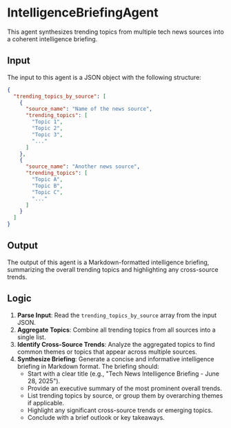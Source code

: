 # IntelligenceBriefingAgent
This agent synthesizes trending topics from multiple tech news sources into a coherent intelligence briefing.

## Input
The input to this agent is a JSON object with the following structure:
```json
{
  "trending_topics_by_source": [
    {
      "source_name": "Name of the news source",
      "trending_topics": [
        "Topic 1",
        "Topic 2",
        "Topic 3",
        "..."
      ]
    },
    {
      "source_name": "Another news source",
      "trending_topics": [
        "Topic A",
        "Topic B",
        "Topic C",
        "..."
      ]
    }
  ]
}
```

## Output
The output of this agent is a Markdown-formatted intelligence briefing, summarizing the overall trending topics and highlighting any cross-source trends.

## Logic
1.  **Parse Input**: Read the `trending_topics_by_source` array from the input JSON.
2.  **Aggregate Topics**: Combine all trending topics from all sources into a single list.
3.  **Identify Cross-Source Trends**: Analyze the aggregated topics to find common themes or topics that appear across multiple sources.
4.  **Synthesize Briefing**: Generate a concise and informative intelligence briefing in Markdown format. The briefing should:
    *   Start with a clear title (e.g., "Tech News Intelligence Briefing - June 28, 2025").
    *   Provide an executive summary of the most prominent overall trends.
    *   List trending topics by source, or group them by overarching themes if applicable.
    *   Highlight any significant cross-source trends or emerging topics.
    *   Conclude with a brief outlook or key takeaways.
